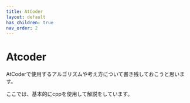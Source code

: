 ```yaml
---
title: AtCoder
layout: default
has_children: true
nav_order: 2
---
```


# Atcoder

AtCoderで使用するアルゴリズムや考え方について書き残しておこうと思います。

ここでは、基本的にcppを使用して解説をしています。